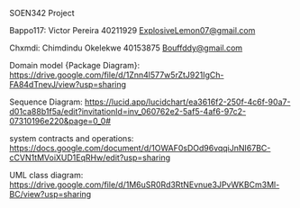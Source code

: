 SOEN342 Project

Bappo117:
Victor Pereira 40211929
ExplosiveLemon07@gmail.com

Chxmdi:
Chimdindu Okelekwe 40153875
Bouffddy@gmail.com


Domain model {Package Diagram}: 
https://drive.google.com/file/d/1Znn4l577w5rZtJ921IgCh-FA84dTnevJ/view?usp=sharing

Sequence Diagram: 
https://lucid.app/lucidchart/ea3616f2-250f-4c6f-90a7-d01ca88b1f5a/edit?invitationId=inv_060762e2-5af5-4af6-97c2-07310196e220&page=0_0#

system contracts and operations:
https://docs.google.com/document/d/1OWAF0sDOd96vqqiJnNI67BC-cCVN1tMVoiXUD1EqRHw/edit?usp=sharing

UML class diagram:
https://drive.google.com/file/d/1M6uSR0Rd3RtNEvnue3JPvWKBCm3Ml-BC/view?usp=sharing


